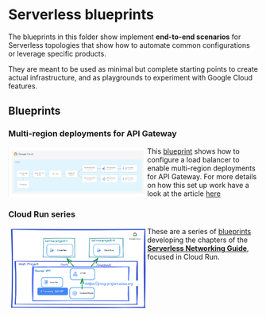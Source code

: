 # Serverless blueprints

The blueprints in this folder show implement **end-to-end scenarios** for Serverless topologies that show how to automate common configurations or leverage specific products.

They are meant to be used as minimal but complete starting points to create actual infrastructure, and as playgrounds to experiment with Google Cloud features.

## Blueprints

### Multi-region deployments for API Gateway

<a href="./api-gateway/" title="Multi-region deployments for API Gateway"><img src="./api-gateway/diagram.png" align="left" width="280px"></a> This [blueprint](./api-gateway/) shows how to configure a load balancer to enable multi-region deployments for API Gateway. For more details on how this set up work have a look at the article [here](https://cloud.google.com/api-gateway/docs/multi-region-deployment)
<br clear="left">

### Cloud Run series

<a href="./cloud-run-explore/" title="Cloud Run series"><img src="./cloud-run-corporate/images/use-case-4.png" align="left" width="280px"></a> These are a series of [blueprints](./cloud-run-explore/) developing the chapters of the [__Serverless Networking Guide__](https://services.google.com/fh/files/misc/serverless_networking_guide.pdf), focused in Cloud Run.
<br clear="left">
